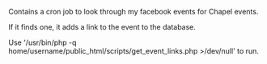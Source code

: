 Contains a cron job to look through my facebook events for Chapel events.

If it finds one, it adds a link to the event to the database.

Use '/usr/bin/php -q home/username/public_html/scripts/get_event_links.php >/dev/null' to run.
